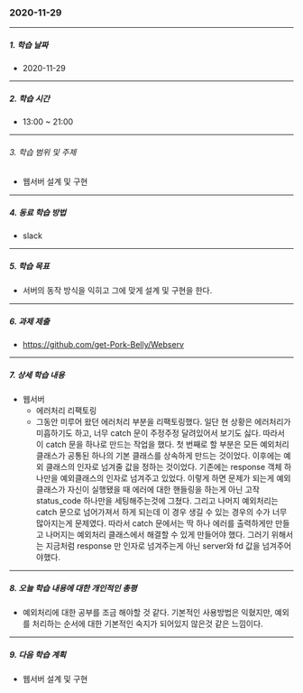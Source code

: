### 2020-11-29

-----
##### 1. 학습 날짜
- 2020-11-29

-----
##### 2. 학습 시간
- 13:00 ~ 21:00

-----
###### 3. 학습 범위 및 주제
- 웹서버 설계 및 구현

-----
##### 4. 동료 학습 방법
- slack

-----
##### 5. 학습 목표
- 서버의 동작 방식을 익히고 그에 맞게 설계 및 구현을 한다.

-----
##### 6. 과제 제출
- https://github.com/get-Pork-Belly/Webserv

-----
##### 7. 상세 학습 내용

-  웹서버
    - 에러처리 리팩토링
    - 그동안 미루어 왔던 에러처리 부분을 리팩토링했다. 일단 현 상황은 에러처리가 미흡하기도 하고, 너무 catch 문이 주정주정 달려있어서 보기도 싫다. 따라서 이 catch 문을 하나로 만드는 작업을 했다. 첫 번째로 할 부분은 모든 예외처리 클래스가 공통된 하나의 기본 클래스를 상속하게 만드는 것이었다. 이후에는 예외 클래스의 인자로 넘겨줄 값을 정하는 것이었다. 기존에는 response 객체 하나만을  예외클래스의 인자로 넘겨주고 있었다. 이렇게 하면 문제가 되는게 예외 클래스가 자신이 실행됐을 때 에러에 대한 핸들링을 하는게 아닌 고작 status_code 하나만을 세팅해주는것에 그쳤다. 그리고 나머지 예외처리는 catch 문으로 넘어가져서 하게 되는데 이 경우 생길 수 있는 경우의 수가 너무 많아지는게 문제였다. 따라서 catch 문에서는 딱 하나 에러를 출력하게만 만들고 나머지는 예외처리 클래스에서 해결할 수 있게 만들어야 했다. 그러기 위해서는 지금처럼 response 만 인자로 넘겨주는게 아닌 server와 fd 값을 넘겨주어야했다.



-----

##### 8. 오늘 학습 내용에 대한 개인적인 총평
- 예외처리에 대한 공부를 조금 해야할 것 같다. 기본적인 사용방법은 익혔지만, 예외를 처리하는 순서에 대한 기본적인 숙지가 되어있지 않은것 같은 느낌이다.

-----

##### 9. 다음 학습 계획

- 웹서버 설계 및 구현
